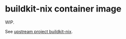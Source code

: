 # buildkit-nix container image

WIP.

See [upstream project buildkit-nix](https://github.com/AkihiroSuda/buildkit-nix/).
